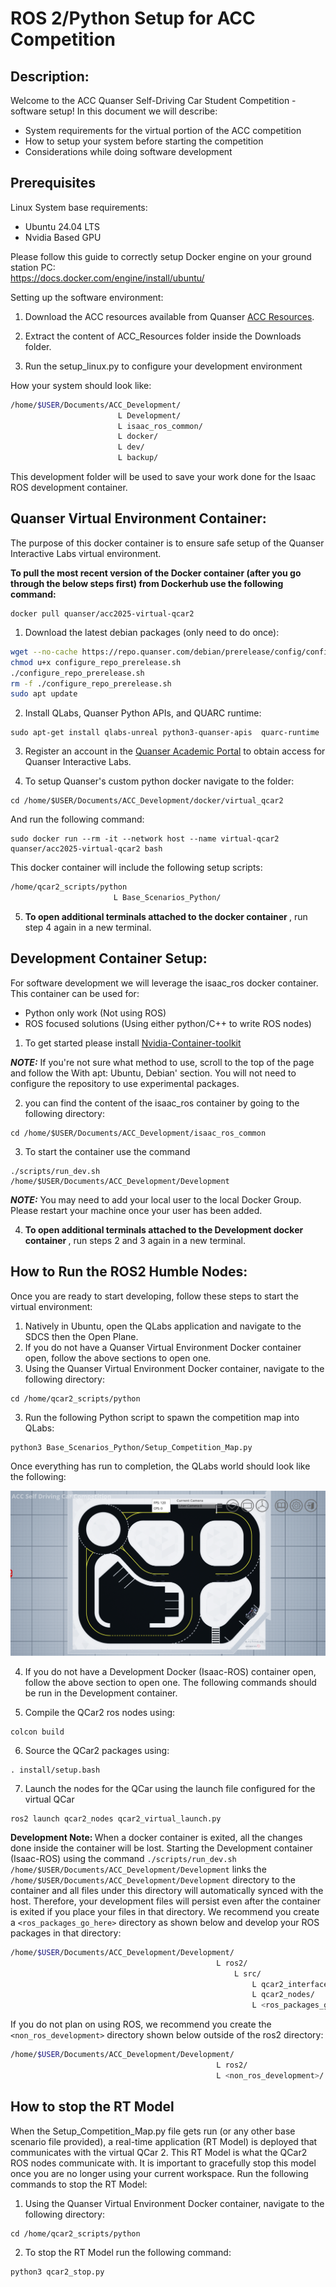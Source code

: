 # ROS 2/Python Setup for ACC Competition

## Description: 
Welcome to the ACC Quanser Self-Driving Car Student Competition - software setup!
In this document we will describe:
- System requirements for the virtual portion of the ACC competition
- How to setup your system before starting the competition
- Considerations while doing software development 

## Prerequisites 

Linux System base requirements:

- Ubuntu 24.04 LTS
- Nvidia Based GPU 

Please follow this guide to correctly setup Docker engine on your ground station PC: \
https://docs.docker.com/engine/install/ubuntu/ 

Setting up the software environment: 

1. Download the ACC resources available from Quanser [ACC Resources](https://quanserinc.box.com/s/g2690n3jwbhquwr8uqdz0b45m5wx945z).

2. Extract the content of ACC_Resources folder inside the Downloads folder. 

3. Run the setup_linux.py to configure your development environment

How your system should look like: 
``` bash 
/home/$USER/Documents/ACC_Development/ 
                        L Development/
                        L isaac_ros_common/
                        L docker/
                        L dev/
                        L backup/
```
This development folder will be used to save your work done for the Isaac ROS development container. 

## Quanser Virtual Environment Container:

The purpose of this docker container is to ensure safe setup of the Quanser Interactive Labs virtual environment. 

<strong> To pull the most recent version of the Docker container (after you go through the below steps first) from Dockerhub use the following command: </strong>
```
docker pull quanser/acc2025-virtual-qcar2 
```
1. Download the latest debian packages (only need to do once): 
``` bash 
wget --no-cache https://repo.quanser.com/debian/prerelease/config/configure_repo_prerelease.sh 
chmod u+x configure_repo_prerelease.sh
./configure_repo_prerelease.sh 
rm -f ./configure_repo_prerelease.sh 
sudo apt update 
```
2. Install QLabs, Quanser Python APIs, and QUARC runtime:
```
sudo apt-get install qlabs-unreal python3-quanser-apis  quarc-runtime
```
3. Register an account in the [Quanser Academic Portal](https://portal.quanser.com/Accounts/Register) to obtain access for Quanser Interactive Labs.

4. To setup Quanser's custom python docker navigate to the folder:
```
cd /home/$USER/Documents/ACC_Development/docker/virtual_qcar2
```
And run the following command: 
```
sudo docker run --rm -it --network host --name virtual-qcar2 quanser/acc2025-virtual-qcar2 bash
```
This docker container will include the following setup scripts:
 ``` bash
/home/qcar2_scripts/python 
                        L Base_Scenarios_Python/
```
5. <strong> To open additional terminals attached to the docker container </strong>, run step 4 again in a new terminal. 

## Development Container Setup:

For software development we will leverage the isaac_ros docker container. This container can be used for:
- Python only work (Not using ROS)
- ROS focused solutions (Using either python/C++ to write ROS nodes) 

1. To get started please install [Nvidia-Container-toolkit](https://docs.nvidia.com/datacenter/cloud-native/container-toolkit/latest/install-guide.html#configuring-docker) 

**_NOTE:_**  If you're not sure what method to use, scroll to the top of the page and follow the With apt: Ubuntu, Debian' section. You will not need to configure the repository to use experimental packages.

2. you can find the content of the isaac_ros container by going to the following directory:
```
cd /home/$USER/Documents/ACC_Development/isaac_ros_common
```
3. To start the container use the command 
```
./scripts/run_dev.sh  /home/$USER/Documents/ACC_Development/Development
``` 
**_NOTE:_**  You may need to add your local user to the local Docker Group. Please restart your machine once your user has been added. 

4. <strong> To open additional terminals attached to the Development docker container </strong>, run steps 2 and 3 again in a new terminal.
    
## How to Run the ROS2 Humble Nodes:

Once you are ready to start developing, follow these steps to start the virtual environment:

1. Natively in Ubuntu, open the QLabs application and navigate to the SDCS then the Open Plane.
2. If you do not have a Quanser Virtual Environment Docker container open, follow the above sections to open one.
3. Using the Quanser Virtual Environment Docker container, navigate to the following directory:
```
cd /home/qcar2_scripts/python
```
3. Run the following Python script to spawn the competition map into QLabs:
```
python3 Base_Scenarios_Python/Setup_Competition_Map.py
```

Once everything has run to completion, the QLabs world should look like the following:

![QLabs after running Setup_Competition_Map.py](https://github.com/quanser/ACC-Competition-2025/blob/main/Software_Setup/Pictures/HowToStart.png)

4. If you do not have a Development Docker (Isaac-ROS) container open, follow the above section to open one. The following commands should be run in the Development container.

5. Compile the QCar2 ros nodes using:
```
colcon build
``` 
6. Source the QCar2 packages using:
```
. install/setup.bash
``` 
7. Launch the nodes for the QCar using the launch file configured for the virtual QCar
 ```
ros2 launch qcar2_nodes qcar2_virtual_launch.py
```

<strong>Development Note: </strong> When a docker container is exited, all the changes done inside the container will be lost. Starting the Development container (Isaac-ROS) using the command `./scripts/run_dev.sh  /home/$USER/Documents/ACC_Development/Development` links the `/home/$USER/Documents/ACC_Development/Development` directory to the container and all files under this directory will automatically synced with the host. Therefore, your development files will persist even after the container is exited if you place your files in that directory. We recommend you create a `<ros_packages_go_here>` directory as shown below and develop your ROS packages in that directory:
```bash
/home/$USER/Documents/ACC_Development/Development/
                                              L ros2/
                                                  L src/
                                                      L qcar2_interfaces/
                                                      L qcar2_nodes/
                                                      L <ros_packages_go_here>/
```

If you do not plan on using ROS, we recommend you create the `<non_ros_development>` directory shown below outside of the ros2 directory:
```bash
/home/$USER/Documents/ACC_Development/Development/
                                              L ros2/
                                              L <non_ros_development>/
```


## How to stop the RT Model

When the Setup_Competition_Map.py file gets run (or any other base scenario file provided), a real-time application (RT Model) is deployed that communicates with the virtual QCar 2. This RT Model is what the QCar2 ROS nodes communicate with. It is important to gracefully stop this model once you are no longer using your current workspace. Run the following commands to stop the RT Model:

1. Using the Quanser Virtual Environment Docker container, navigate to the following directory:
```
cd /home/qcar2_scripts/python
```
2. To stop the RT Model run the following command:
```
python3 qcar2_stop.py
```

